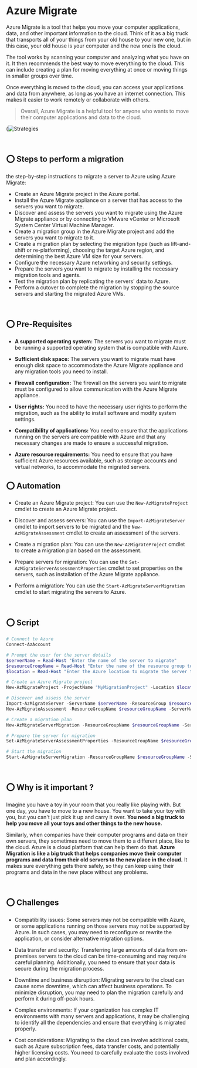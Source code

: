 # Azure Migrate

Azure Migrate is a tool that helps you move your computer applications, data, and other important information to the cloud. Think of it as a big truck that transports all of your things from your old house to your new one, but in this case, your old house is your computer and the new one is the cloud.

The tool works by scanning your computer and analyzing what you have on it. It then recommends the best way to move everything to the cloud. This can include creating a plan for moving everything at once or moving things in smaller groups over time.

Once everything is moved to the cloud, you can access your applications and data from anywhere, as long as you have an internet connection. This makes it easier to work remotely or collaborate with others.

> Overall, Azure Migrate is a helpful tool for anyone who wants to move their computer applications and data to the cloud.

(![Strategies](https://user-images.githubusercontent.com/33658792/232046025-7dd568fb-6461-442f-91c6-43131e860c51.png)

<br>

## ⭕ Steps to perform a migration

the step-by-step instructions to migrate a server to Azure using Azure Migrate:

* Create an Azure Migrate project in the Azure portal.
* Install the Azure Migrate appliance on a server that has access to the servers you want to migrate.
* Discover and assess the servers you want to migrate using the Azure Migrate appliance or by connecting to VMware vCenter or Microsoft System Center Virtual Machine Manager.
* Create a migration group in the Azure Migrate project and add the servers you want to migrate to it.
* Create a migration plan by selecting the migration type (such as lift-and-shift or re-platforming), choosing the target Azure region, and determining the best Azure VM size for your servers.
* Configure the necessary Azure networking and security settings.
* Prepare the servers you want to migrate by installing the necessary migration tools and agents.
* Test the migration plan by replicating the servers' data to Azure.
* Perform a cutover to complete the migration by stopping the source servers and starting the migrated Azure VMs.

<br>

## ⭕ Pre-Requisites 

* **A supported operating system:** The servers you want to migrate must be running a supported operating system that is compatible with Azure.

* **Sufficient disk space:** The servers you want to migrate must have enough disk space to accommodate the Azure Migrate appliance and any migration tools you need to install.

* **Firewall configuration:** The firewall on the servers you want to migrate must be configured to allow communication with the Azure Migrate appliance.

* **User rights:** You need to have the necessary user rights to perform the migration, such as the ability to install software and modify system settings.

* **Compatibility of applications:** You need to ensure that the applications running on the servers are compatible with Azure and that any necessary changes are made to ensure a successful migration.

* **Azure resource requirements:** You need to ensure that you have sufficient Azure resources available, such as storage accounts and virtual networks, to accommodate the migrated servers.

## ⭕ Automation 

* Create an Azure Migrate project: You can use the `New-AzMigrateProject` cmdlet to create an Azure Migrate project.

* Discover and assess servers: You can use the `Import-AzMigrateServer` cmdlet to import servers to be migrated and the `New-AzMigrateAssessment` cmdlet to create an assessment of the servers.

* Create a migration plan: You can use the `New-AzMigrateProject` cmdlet to create a migration plan based on the assessment.

* Prepare servers for migration: You can use the `Set-AzMigrateServerAssessmentProperties` cmdlet to set properties on the servers, such as installation of the Azure Migrate appliance.

* Perform a migration: You can use the `Start-AzMigrateServerMigration` cmdlet to start migrating the servers to Azure.

<br>

## ⭕ Script

```ps1
# Connect to Azure
Connect-AzAccount

# Prompt the user for the server details
$serverName = Read-Host "Enter the name of the server to migrate"
$resourceGroupName = Read-Host "Enter the name of the resource group to migrate the server to"
$location = Read-Host "Enter the Azure location to migrate the server to (e.g. eastus)"

# Create an Azure Migrate project
New-AzMigrateProject -ProjectName "MyMigrationProject" -Location $location

# Discover and assess the server
Import-AzMigrateServer -ServerName $serverName -ResourceGroup $resourceGroupName -IPAddress "10.0.0.1" -VMware -VMwareCredential $creds
New-AzMigrateAssessment -ResourceGroupName $resourceGroupName -ServerName $serverName

# Create a migration plan
New-AzMigrateServerMigration -ResourceGroupName $resourceGroupName -ServerName $serverName -TargetLocation $location -VMSize Standard_D2s_v3

# Prepare the server for migration
Set-AzMigrateServerAssessmentProperties -ResourceGroupName $resourceGroupName -ServerName $serverName -InstallAzureTools

# Start the migration
Start-AzMigrateServerMigration -ResourceGroupName $resourceGroupName -ServerName $serverName
```

<br>

## ⭕ Why is it important ?

Imagine you have a toy in your room that you really like playing with. But one day, you have to move to a new house. You want to take your toy with you, but you can't just pick it up and carry it over. **You need a big truck to help you move all your toys and other things to the new house.**

Similarly, when companies have their computer programs and data on their own servers, they sometimes need to move them to a different place, like to the cloud. Azure is a cloud platform that can help them do that. **Azure Migration is like a big truck that helps companies move their computer programs and data from their old servers to the new place in the cloud.** It makes sure everything gets there safely, so they can keep using their programs and data in the new place without any problems.

<br>

## ⭕ Challenges

* Compatibility issues: Some servers may not be compatible with Azure, or some applications running on those servers may not be supported by Azure. In such cases, you may need to reconfigure or rewrite the application, or consider alternative migration options.

* Data transfer and security: Transferring large amounts of data from on-premises servers to the cloud can be time-consuming and may require careful planning. Additionally, you need to ensure that your data is secure during the migration process.

* Downtime and business disruption: Migrating servers to the cloud can cause some downtime, which can affect business operations. To minimize disruption, you may need to plan the migration carefully and perform it during off-peak hours.

* Complex environments: If your organization has complex IT environments with many servers and applications, it may be challenging to identify all the dependencies and ensure that everything is migrated properly.

* Cost considerations: Migrating to the cloud can involve additional costs, such as Azure subscription fees, data transfer costs, and potentially higher licensing costs. You need to carefully evaluate the costs involved and plan accordingly.
